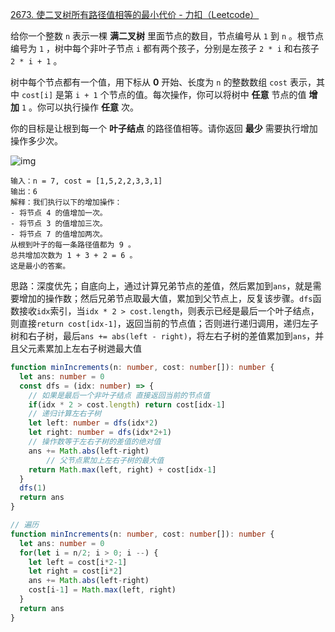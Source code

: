 [2673. 使二叉树所有路径值相等的最小代价 - 力扣（Leetcode）](https://leetcode.cn/problems/make-costs-of-paths-equal-in-a-binary-tree/description/)

给你一个整数 `n` 表示一棵 **满二叉树** 里面节点的数目，节点编号从 `1` 到 `n` 。根节点编号为 `1` ，树中每个非叶子节点 `i` 都有两个孩子，分别是左孩子 `2 * i` 和右孩子 `2 * i + 1` 。

树中每个节点都有一个值，用下标从 **0** 开始、长度为 `n` 的整数数组 `cost` 表示，其中 `cost[i]` 是第 `i + 1` 个节点的值。每次操作，你可以将树中 **任意** 节点的值 **增加** `1` 。你可以执行操作 **任意** 次。

你的目标是让根到每一个 **叶子结点** 的路径值相等。请你返回 **最少** 需要执行增加操作多少次。

![img](https://assets.leetcode.com/uploads/2023/04/04/binaryytreeedrawio-4.png)

```
输入：n = 7, cost = [1,5,2,2,3,3,1]
输出：6
解释：我们执行以下的增加操作：
- 将节点 4 的值增加一次。
- 将节点 3 的值增加三次。
- 将节点 7 的值增加两次。
从根到叶子的每一条路径值都为 9 。
总共增加次数为 1 + 3 + 2 = 6 。
这是最小的答案。
```

思路：深度优先；自底向上，通过计算兄弟节点的差值，然后累加到`ans`，就是需要增加的操作数；然后兄弟节点取最大值，累加到父节点上，反复该步骤。`dfs`函数接收`idx`索引，当`idx * 2 > cost.length`，则表示已经是最后一个叶子结点，则直接`return cost[idx-1]`，返回当前的节点值；否则进行递归调用，递归左子树和右子树，最后`ans += abs(left - right)`，将左右子树的差值累加到`ans`，并且父元素累加上左右子树逇最大值

```typescript
function minIncrements(n: number, cost: number[]): number {
  let ans: number = 0
  const dfs = (idx: number) => {
    // 如果是最后一个非叶子结点 直接返回当前的节点值
    if(idx * 2 > cost.length) return cost[idx-1]
    // 递归计算左右子树
    let left: number = dfs(idx*2)
    let right: number = dfs(idx*2+1)
    // 操作数等于左右子树的差值的绝对值
    ans += Math.abs(left-right)
		// 父节点累加上左右子树的最大值
    return Math.max(left, right) + cost[idx-1]
  }
  dfs(1)
  return ans
}

// 遍历
function minIncrements(n: number, cost: number[]): number {
  let ans: number = 0
  for(let i = n/2; i > 0; i --) {
    let left = cost[i*2-1]
    let right = cost[i*2]
    ans += Math.abs(left-right)
    cost[i-1] = Math.max(left, right)
  }
  return ans
}
```


